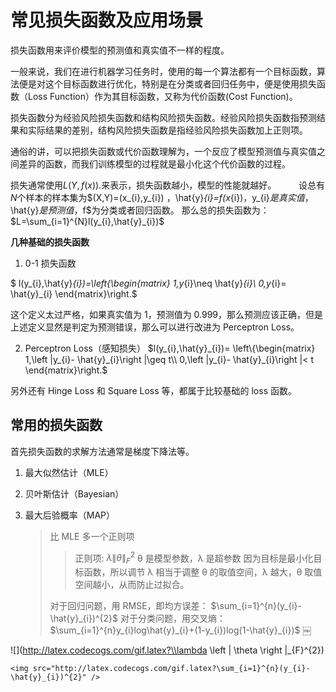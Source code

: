 # 常见损失函数及应用场景

损失函数用来评价模型的预测值和真实值不一样的程度。

一般来说，我们在进行机器学习任务时，使用的每一个算法都有一个目标函数，算法便是对这个目标函数进行优化，特别是在分类或者回归任务中，便是使用损失函数（Loss Function）作为其目标函数，又称为代价函数(Cost Function)。

损失函数分为经验风险损失函数和结构风险损失函数。经验风险损失函数指预测结果和实际结果的差别，结构风险损失函数是指经验风险损失函数加上正则项。

通俗的讲，可以把损失函数或代价函数理解为，一个反应了模型预测值与真实值之间差异的函数，而我们训练模型的过程就是最小化这个代价函数的过程。

损失通常使用$L(Y,f(x)).$来表示，损失函数越小，模型的性能就越好。
   设总有$N$个样本的样本集为$(X,Y)=(x_{i},y_{i})
$，$\hat{y}_{i}=f(x_{i})$，$y_{i}$是真实值，$\hat{y}$是预测值，$f$为分类或者回归函数。
那么总的损失函数为：
$L=\sum_{i=1}^{N}l(y_{i},\hat{y}_{i})$

**几种基础的损失函数**

1. 0-1 损失函数

$ l(y_{i},\hat{y}_{i})=\left\{\begin{matrix}
1,y_{i}\neq \hat{y}_{i}\\
0,y_{i}= \hat{y}_{i}
\end{matrix}\right.$

这个定义太过严格，如果真实值为 1，预测值为 0.999，那么预测应该正确，但是上述定义显然是判定为预测错误，那么可以进行改进为 Perceptron Loss。

2. Perceptron Loss（感知损失）
   $l(y_{i},\hat{y}_{i})=
\left\{\begin{matrix}
1,\left |y_{i}- \hat{y}_{i}\right |\geq t\\
0,\left |y_{i}- \hat{y}_{i}\right |< t
\end{matrix}\right.$

另外还有 Hinge Loss 和 Square Loss 等，都属于比较基础的 loss 函数。

## 常用的损失函数

首先损失函数的求解方法通常是梯度下降法等。

1. 最大似然估计（MLE）
2. 贝叶斯估计（Bayesian）
3. 最大后验概率（MAP）

   > 比 MLE 多一个正则项
   >
   > > 正则项:
   > > $\lambda \left \| \theta  \right \|_{F}^{2}$
   > > θ 是模型参数，λ 是超参数
   > > 因为目标是最小化目标函数，所以调节 λ 相当于调整 θ 的取值空间，λ 越大，θ 取值空间越小，从而防止过拟合。
   >
   > 对于回归问题，用 RMSE，即均方误差：
   > $\sum_{i=1}^{n}(y_{i}- \hat{y}_{i})^{2}$
   > 对于分类问题，用交叉熵：
   > $\sum_{i=1}^{n}y_{i}log\hat{y}_{i}+(1-y_{i})log(1-\hat{y}_{i})$
   > ￼

![](http://latex.codecogs.com/gif.latex?\\lambda \left \| \theta \right \|\_{F}^{2})

```
<img src="http://latex.codecogs.com/gif.latex?\sum_{i=1}^{n}(y_{i}-\hat{y}_{i})^{2}" />
```
